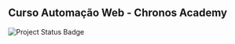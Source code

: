 ## Curso Automação Web - Chronos Academy

![Project Status Badge](https://img.shields.io/badge/Status%20do%20projeto-Em%20andamento-yellow)
